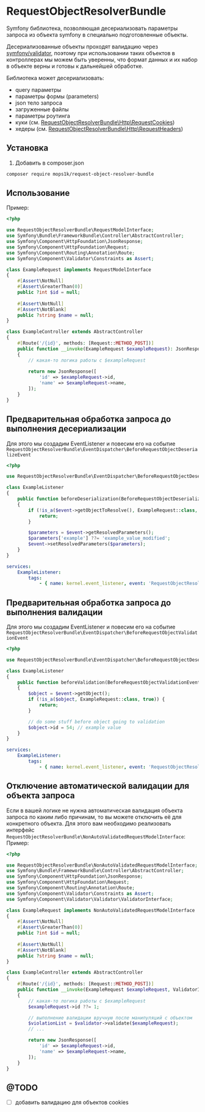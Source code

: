 # RequestObjectResolverBundle
Symfony библиотека, позволяющая десериализовать параметры запроса из объекта symfony в специально подготовленные объекты.

Десериализованные объекты проходят валидацию через [symfony/validator](https://symfony.com/doc/current/validation.html), поэтому при использовании таких объектов в
контроллерах мы можем быть уверенны, что формат данных и их набор в объекте верны и готовы к дальнейшей обработке.

Библиотека может десериализовать:
- query параметры
- параметры формы (parameters)
- json тело запроса
- загруженные файлы
- параметры роутинга
- куки (см. [RequestObjectResolverBundle\Http\RequestCookies](./src/Http/RequestCookies.php))
- хедеры (см. [RequestObjectResolverBundle\Http\RequestHeaders](./src/Http/RequestHeaders.php))

## Установка
1. Добавить в composer.json
```bash
composer require mops1k/request-object-resolver-bundle
```

## Использование
Пример:

```php
<?php

use RequestObjectResolverBundle\RequestModelInterface;
use Symfony\Bundle\FrameworkBundle\Controller\AbstractController;
use Symfony\Component\HttpFoundation\JsonResponse;
use Symfony\Component\HttpFoundation\Request;
use Symfony\Component\Routing\Annotation\Route;
use Symfony\Component\Validator\Constraints as Assert;

class ExampleRequest implements RequestModelInterface
{
    #[Assert\NotNull]
    #[Assert\GreaterThan(0)]
    public ?int $id = null;
    
    #[Assert\NotNull]
    #[Assert\NotBlank]
    public ?string $name = null;
}

class ExampleController extends AbstractController
{
    #[Route('/{id}', methods: [Request::METHOD_POST])]
    public function __invoke(ExampleRequest $exampleRequest): JsonResponse
    {
        // какая-то логика работы с $exampleRequest
        
        return new JsonResponse([
            'id' => $exampleRequest->id,
            'name' => $exampleRequest->name,
        ]);
    }
}
```

## Предварительная обработка запроса до выполнения десериализации
Для этого мы создадим EventListener и повесим его на событие `RequestObjectResolverBundle\EventDispatcher\BeforeRequestObjectDeserializeEvent`

```php
<?php

use RequestObjectResolverBundle\EventDispatcher\BeforeRequestObjectDeserializeEvent;

class ExampleListener
{
    public function beforeDeserialization(BeforeRequestObjectDeserializeEvent $event): void
    {
        if (!is_a($event->getObjectToResolve(), ExampleRequest::class, true)) {
            return;
        }

        $parameters = $event->getResolvedParameters();
        $parameters['example'] ??= 'example_value_modified';
        $event->setResolvedParameters($parameters);
    }
}
```

```yaml
services:
    ExampleListener:
        tags:
            - { name: kernel.event_listener, event: 'RequestObjectResolverBundle\EventDispatcher\BeforeRequestObjectDeserializeEvent' }
```

## Предварительная обработка запроса до выполнения валидации
Для этого мы создадим EventListener и повесим его на событие `RequestObjectResolverBundle\EventDispatcher\BeforeRequestObjectValidationEvent`

```php
<?php

use RequestObjectResolverBundle\EventDispatcher\BeforeRequestObjectDeserializeEvent;

class ExampleListener
{
    public function beforeValidation(BeforeRequestObjectValidationEvent $event): void
    {
        $object = $event->getObject();
        if (!is_a($object, ExampleRequest::class, true)) {
            return;
        }

        // do some stuff before object going to validation
        $object->id = 54; // example value
    }
}
```

```yaml
services:
    ExampleListener:
        tags:
            - { name: kernel.event_listener, event: 'RequestObjectResolverBundle\EventDispatcher\BeforeRequestObjectValidationEvent' }
```

## Отключение автоматической валидации для объекта запроса
Если в вашей логике не нужна автоматическая валидация объекта запроса по каким либо причинам, то вы можете отключить её
для конкретного объекта. Для этого вам необходимо реализовать интерфейс `RequestObjectResolverBundle\NonAutoValidatedRequestModelInterface`:
Пример:

```php
<?php

use RequestObjectResolverBundle\NonAutoValidatedRequestModelInterface;
use Symfony\Bundle\FrameworkBundle\Controller\AbstractController;
use Symfony\Component\HttpFoundation\JsonResponse;
use Symfony\Component\HttpFoundation\Request;
use Symfony\Component\Routing\Annotation\Route;
use Symfony\Component\Validator\Constraints as Assert;
use Symfony\Component\Validator\Validator\ValidatorInterface;

class ExampleRequest implements NonAutoValidatedRequestModelInterface
{
    #[Assert\NotNull]
    #[Assert\GreaterThan(0)]
    public ?int $id = null;
    
    #[Assert\NotNull]
    #[Assert\NotBlank]
    public ?string $name = null;
}

class ExampleController extends AbstractController
{
    #[Route('/{id}', methods: [Request::METHOD_POST])]
    public function __invoke(ExampleRequest $exampleRequest, ValidatorInterface $validator): JsonResponse
    {
        // какая-то логика работы с $exampleRequest
        $exampleRequest->id ??= 1;

        // выполнение валидации вручную после манипуляций с объектом
        $violationList = $validator->validate($exampleRequest);
        // ...

        return new JsonResponse([
            'id' => $exampleRequest->id,
            'name' => $exampleRequest->name,
        ]);
    }
}
```



## @TODO
- [ ] добавить валидацию для объектов cookies
